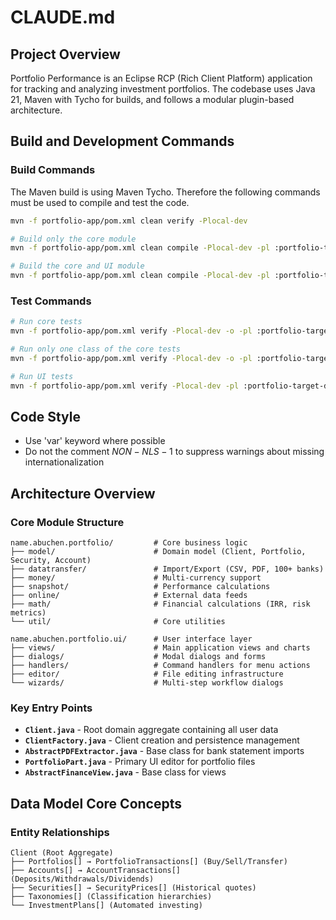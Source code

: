 # CLAUDE.md

## Project Overview

Portfolio Performance is an Eclipse RCP (Rich Client Platform) application for tracking and analyzing investment portfolios. The codebase uses Java 21, Maven with Tycho for builds, and follows a modular plugin-based architecture.

## Build and Development Commands

### Build Commands

The Maven build is using Maven Tycho. Therefore the following commands must be used to compile and test the code.

```bash
mvn -f portfolio-app/pom.xml clean verify -Plocal-dev
```

```bash
# Build only the core module
mvn -f portfolio-app/pom.xml clean compile -Plocal-dev -pl :portfolio-target-definition,:name.abuchen.portfolio.pdfbox1,:name.abuchen.portfolio.pdfbox3,:name.abuchen.portfolio -am -amd 
```

```bash
# Build the core and UI module
mvn -f portfolio-app/pom.xml clean compile -Plocal-dev -pl :portfolio-target-definition,:name.abuchen.portfolio.pdfbox1,:name.abuchen.portfolio.pdfbox3,:name.abuchen.portfolio,:name.abuchen.portfolio.bootstrap,:name.abuchen.portfolio.ui -am -amd
```


### Test Commands

```bash
# Run core tests
mvn -f portfolio-app/pom.xml verify -Plocal-dev -o -pl :portfolio-target-definition,:name.abuchen.portfolio.pdfbox1,:name.abuchen.portfolio.pdfbox3,:name.abuchen.portfolio,:name.abuchen.portfolio.junit,:name.abuchen.portfolio.tests -am -amd

# Run only one class of the core tests
mvn -f portfolio-app/pom.xml verify -Plocal-dev -o -pl :portfolio-target-definition,:name.abuchen.portfolio.pdfbox1,:name.abuchen.portfolio.pdfbox3,:name.abuchen.portfolio,:name.abuchen.portfolio.junit,:name.abuchen.portfolio.tests -am -amd -Dtest=<fully qualified name of the test class>

# Run UI tests
mvn -f portfolio-app/pom.xml verify -Plocal-dev -pl :portfolio-target-definition,:name.abuchen.portfolio.pdfbox1,:name.abuchen.portfolio.pdfbox3,:name.abuchen.portfolio,:name.abuchen.portfolio.ui,:name.abuchen.portfolio.junit,:name.abuchen.portfolio.ui.tests -am -amd
```

## Code Style

- Use 'var' keyword where possible
- Do not the comment $NON-NLS-1$ to suppress warnings about missing internationalization

## Architecture Overview

### Core Module Structure
```
name.abuchen.portfolio/         # Core business logic
├── model/                      # Domain model (Client, Portfolio, Security, Account)
├── datatransfer/               # Import/Export (CSV, PDF, 100+ banks)
├── money/                      # Multi-currency support
├── snapshot/                   # Performance calculations  
├── online/                     # External data feeds
├── math/                       # Financial calculations (IRR, risk metrics)
└── util/                       # Core utilities

name.abuchen.portfolio.ui/      # User interface layer
├── views/                      # Main application views and charts
├── dialogs/                    # Modal dialogs and forms
├── handlers/                   # Command handlers for menu actions
├── editor/                     # File editing infrastructure
└── wizards/                    # Multi-step workflow dialogs
```

### Key Entry Points
- **`Client.java`** - Root domain aggregate containing all user data
- **`ClientFactory.java`** - Client creation and persistence management
- **`AbstractPDFExtractor.java`** - Base class for bank statement imports
- **`PortfolioPart.java`** - Primary UI editor for portfolio files
- **`AbstractFinanceView.java`** - Base class for views

## Data Model Core Concepts

### Entity Relationships
```
Client (Root Aggregate)
├── Portfolios[] → PortfolioTransactions[] (Buy/Sell/Transfer)
├── Accounts[] → AccountTransactions[] (Deposits/Withdrawals/Dividends)  
├── Securities[] → SecurityPrices[] (Historical quotes)
├── Taxonomies[] (Classification hierarchies)
└── InvestmentPlans[] (Automated investing)
```
